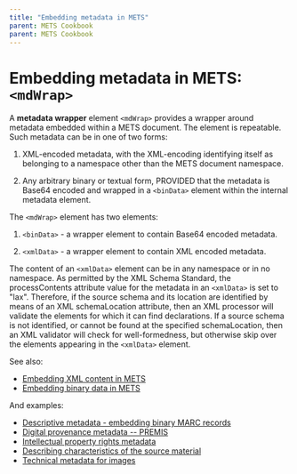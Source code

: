 ```yaml
---
title: "Embedding metadata in METS"
parent: METS Cookbook
parent: METS Cookbook
---
```

# Embedding metadata in METS: `<mdWrap>`

A **metadata wrapper** element `<mdWrap>` provides a wrapper around
metadata embedded within a METS document. The element is repeatable.
Such metadata can be in one of two forms:

1.  XML-encoded metadata, with the XML-encoding identifying itself as
    belonging to a namespace other than the METS document namespace.

2.  Any arbitrary binary or textual form, PROVIDED that the metadata is
    Base64 encoded and wrapped in a `<binData>` element within the
    internal metadata element.

The `<mdWrap>` element has two elements:

1. `<binData>` - a wrapper element to contain Base64 encoded
    metadata.

2. `<xmlData>` - a wrapper element to contain XML encoded metadata.

The content of an `<xmlData>` element can be in any namespace or in no
namespace. As permitted by the XML Schema Standard, the processContents
attribute value for the metadata in an `<xmlData>` is set to "lax".
Therefore, if the source schema and its location are identified by means
of an XML schemaLocation attribute, then an XML processor will validate
the elements for which it can find declarations. If a source schema is
not identified, or cannot be found at the specified schemaLocation, then
an XML validator will check for well-formedness, but otherwise skip over
the elements appearing in the `<xmlData>` element.

See also:
* [Embedding XML content in METS](xmlData.html)
* [Embedding binary data in METS](binData.html)

And examples:
* [Descriptive metadata - embedding binary MARC records](binary_marc.html)
* [Digital provenance metadata -- PREMIS](premis.html)
* [Intellectual property rights metadata](mets_rights.html)
* [Describing characteristics of the source material](source_metadata.html)
* [Technical metadata for images](technical_metadata.html)
